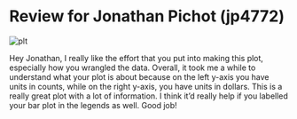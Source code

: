 # Review for Jonathan Pichot (jp4772)

![plt](https://raw.githubusercontent.com/kevinhan0/PUI2016_yxh204/master/HW8_yxh204/jp4772.png)

Hey Jonathan, I really like the effort that you put into making this plot, especially how you wrangled the data. Overall, it took me a while to understand what your plot is about because on the left y-axis you have units in counts, while on the right y-axis, you have units in dollars. This is a really great plot with a lot of information. I think it’d really help if you labelled your bar plot in the legends as well. Good job!
